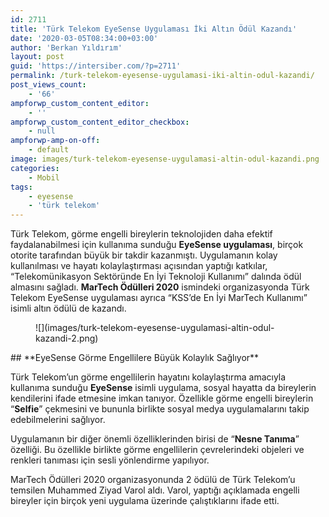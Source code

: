```yaml
---
id: 2711
title: 'Türk Telekom EyeSense Uygulaması İki Altın Ödül Kazandı'
date: '2020-03-05T08:34:00+03:00'
author: 'Berkan Yıldırım'
layout: post
guid: 'https://intersiber.com/?p=2711'
permalink: /turk-telekom-eyesense-uygulamasi-iki-altin-odul-kazandi/
post_views_count:
    - '66'
ampforwp_custom_content_editor:
    - ''
ampforwp_custom_content_editor_checkbox:
    - null
ampforwp-amp-on-off:
    - default
image: images/turk-telekom-eyesense-uygulamasi-altin-odul-kazandi.png
categories:
    - Mobil
tags:
    - eyesense
    - 'türk telekom'
---
```


Türk Telekom, görme engelli bireylerin teknolojiden daha efektif faydalanabilmesi için kullanıma sunduğu **EyeSense uygulaması**, birçok otorite tarafından büyük bir takdir kazanmıştı. Uygulamanın kolay kullanılması ve hayatı kolaylaştırması açısından yaptığı katkılar, “Telekomünikasyon Sektöründe En İyi Teknoloji Kullanımı” dalında ödül almasını sağladı. **MarTech Ödülleri 2020** ismindeki organizasyonda Türk Telekom EyeSense uygulaması ayrıca “KSS’de En İyi MarTech Kullanımı” isimli altın ödülü de kazandı.

<figure class="wp-block-image size-large">![](images/turk-telekom-eyesense-uygulamasi-altin-odul-kazandi-2.png)</figure>## **EyeSense Görme Engellilere Büyük Kolaylık Sağlıyor**

Türk Telekom’un görme engellilerin hayatını kolaylaştırma amacıyla kullanıma sunduğu **EyeSense** isimli uygulama, sosyal hayatta da bireylerin kendilerini ifade etmesine imkan tanıyor. Özellikle görme engelli bireylerin “**Selfie**” çekmesini ve bununla birlikte sosyal medya uygulamalarını takip edebilmelerini sağlıyor.

Uygulamanın bir diğer önemli özelliklerinden birisi de “**Nesne Tanıma**” özelliği. Bu özellikle birlikte görme engellilerin çevrelerindeki objeleri ve renkleri tanıması için sesli yönlendirme yapılıyor.

MarTech Ödülleri 2020 organizasyonunda 2 ödülü de Türk Telekom’u temsilen Muhammed Ziyad Varol aldı. Varol, yaptığı açıklamada engelli bireyler için birçok yeni uygulama üzerinde çalıştıklarını ifade etti.